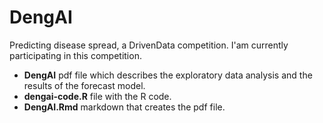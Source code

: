 # DengAI
Predicting disease spread, a DrivenData competition. I'am currently participating in this competition.
* **DengAI** pdf file which describes the exploratory data analysis and the results of the forecast model.
* **dengai-code.R** file with the R code.
* **DengAI.Rmd** markdown that creates the pdf file.

